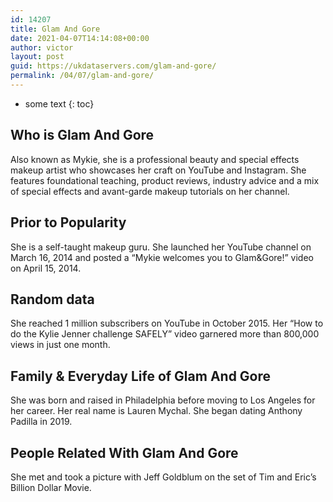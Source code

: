 ```yaml
---
id: 14207
title: Glam And Gore
date: 2021-04-07T14:14:08+00:00
author: victor
layout: post
guid: https://ukdataservers.com/glam-and-gore/
permalink: /04/07/glam-and-gore/
---
```


* some text
{: toc}


## Who is Glam And Gore



Also known as Mykie, she is a professional beauty and special effects makeup artist who showcases her craft on YouTube and Instagram. She features foundational teaching, product reviews, industry advice and a mix of special effects and avant-garde makeup tutorials on her channel.

                
                
                
## Prior to Popularity



She is a self-taught makeup guru. She launched her YouTube channel on March 16, 2014 and posted a &#8220;Mykie welcomes you to Glam&Gore!&#8221; video on April 15, 2014.

                
                
                
## Random data



She reached 1 million subscribers on YouTube in October 2015. Her &#8220;How to do the Kylie Jenner challenge SAFELY&#8221; video garnered more than 800,000 views in just one month.

                
                
                
## Family & Everyday Life of Glam And Gore



She was born and raised in Philadelphia before moving to Los Angeles for her career. Her real name is Lauren Mychal. She began dating Anthony Padilla in 2019. 

                
                
                
## People Related With Glam And Gore



She met and took a picture with Jeff Goldblum on the set of Tim and Eric&#8217;s Billion Dollar Movie.

                
              
            
          
          
          